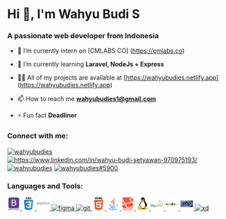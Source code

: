 <h1>Hi 👋, I'm Wahyu Budi S</h1>
<h3>A passionate web developer from Indonesia</h3>

- 🔭 I’m currently intern on [CMLABS CO] (https://cmlabs.co)

- 🌱 I’m currently learning **Laravel, NodeJs + Express**

- 👨‍💻 All of my projects are available at [https://wahyubudies.netlify.app] (https://wahyubudies.netlify.app)

- 📫 How to reach me **wahyubudies1@gmail.com**

- ⚡ Fun fact **Deadliner**

<h3 align="left">Connect with me:</h3>
<p align="left">
<a href="https://twitter.com/wahyubudies" target="blank"><img align="center" src="https://raw.githubusercontent.com/rahuldkjain/github-profile-readme-generator/master/src/images/icons/Social/twitter.svg" alt="wahyubudies" height="30" width="30" /></a>
<a href="https://linkedin.com/in/https://www.linkedin.com/in/wahyu-budi-setyawan-970975193/" target="blank"><img align="center" src="https://raw.githubusercontent.com/rahuldkjain/github-profile-readme-generator/master/src/images/icons/Social/linked-in-alt.svg" alt="https://www.linkedin.com/in/wahyu-budi-setyawan-970975193/" height="30" width="30" /></a>
<a href="https://instagram.com/wahyubudies" target="blank"><img align="center" src="https://raw.githubusercontent.com/rahuldkjain/github-profile-readme-generator/master/src/images/icons/Social/instagram.svg" alt="wahyubudies" height="30" width="30" /></a>
<a href="https://discord.gg/wahyubudies#5900" target="blank"><img align="center" src="https://raw.githubusercontent.com/rahuldkjain/github-profile-readme-generator/master/src/images/icons/Social/discord.svg" alt="wahyubudies#5900" height="30" width="30" /></a>
</p>

<h3 align="left">Languages and Tools:</h3>
<p align="left"> 
    <a href="https://getbootstrap.com" target="_blank">
        <img src="https://raw.githubusercontent.com/devicons/devicon/master/icons/bootstrap/bootstrap-plain-wordmark.svg" alt="bootstrap" width="30" height="30"/> 
    </a> 
    <a href="https://www.w3schools.com/css/" target="_blank"> 
        <img src="https://raw.githubusercontent.com/devicons/devicon/master/icons/css3/css3-original-wordmark.svg" alt="css3" width="30" height="30"/> 
    </a> 
    <a href="https://expressjs.com" target="_blank"> 
        <img src="https://raw.githubusercontent.com/devicons/devicon/master/icons/express/express-original-wordmark.svg" alt="express" width="30" height="30"/> 
    </a> 
    <a href="https://www.figma.com/" target="_blank"> 
        <img src="https://www.vectorlogo.zone/logos/figma/figma-icon.svg" alt="figma" width="30" height="30"/> 
    </a> 
    <a href="https://git-scm.com/" target="_blank"> 
        <img src="https://www.vectorlogo.zone/logos/git-scm/git-scm-icon.svg" alt="git" width="30" height="30"/> 
    </a> 
    <a href="https://www.w3.org/html/" target="_blank"> 
        <img src="https://raw.githubusercontent.com/devicons/devicon/master/icons/html5/html5-original-wordmark.svg" alt="html5" width="30" height="30"/> 
    </a> 
    <a href="https://www.java.com" target="_blank"> 
        <img src="https://raw.githubusercontent.com/devicons/devicon/master/icons/java/java-original.svg" alt="java" width="30" height="30"/> 
    </a> 
    <a href="https://laravel.com/" target="_blank"> 
        <img src="https://raw.githubusercontent.com/devicons/devicon/master/icons/laravel/laravel-plain-wordmark.svg" alt="laravel" width="30" height="30"/> 
    </a> 
    <a href="https://www.linux.org/" target="_blank"> 
        <img src="https://raw.githubusercontent.com/devicons/devicon/master/icons/linux/linux-original.svg" alt="linux" width="30" height="30"/> 
    </a> 
    <a href="https://www.mysql.com/" target="_blank"> 
        <img src="https://raw.githubusercontent.com/devicons/devicon/master/icons/mysql/mysql-original-wordmark.svg" alt="mysql" width="30" height="30"/> 
    </a> 
    <a href="https://nodejs.org" target="_blank"> 
        <img src="https://raw.githubusercontent.com/devicons/devicon/master/icons/nodejs/nodejs-original-wordmark.svg" alt="nodejs" width="30" height="30"/> 
    </a> 
    <a href="https://www.php.net" target="_blank"> 
        <img src="https://raw.githubusercontent.com/devicons/devicon/master/icons/php/php-original.svg" alt="php" width="30" height="30"/> 
    </a>
    <a href="https://www.adobe.com/products/xd.html" target="_blank"> 
        <img src="https://cdn.worldvectorlogo.com/logos/adobe-xd.svg" alt="xd" width="30" height="30"/> 
    </a>
</p>
